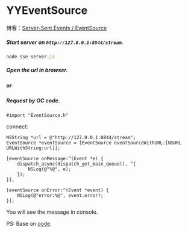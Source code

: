 # YYEventSource

博客：[Server-Sent Events / EventSource](https://tiantian.fyi/2021/02/19/Server-Sent%20Events/)

##### Start server on `http://127.0.0.1:8844/stream`.

```js
node sse-server.js
```

##### Open the url in browser.

##### or

##### Request by OC code.

```objc
#import "EventSource.h"
```

connect:

```objc
NSString *url = @"http://127.0.0.1:8844/stream";
EventSource *eventSource = [EventSource eventSourceWithURL:[NSURL URLWithString:url]];

[eventSource onMessage:^(Event *e) {
    dispatch_async(dispatch_get_main_queue(), ^{
        NSLog(@"%@", e);
    });
}];

[eventSource onError:^(Event *event) {
    NSLog(@"error:%@", event.error);
}];
```

You will see the message in console.

PS: Base on [code](https://github.com/neilco/EventSource).
